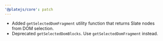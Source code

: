 ```yaml
---
'@platejs/core': patch
---
```


- Added `getSelectedDomFragment` utility function that returns Slate nodes from DOM selection.
- Deprecated `getSelectedDomBlocks`. Use `getSelectedDomFragment` instead.
